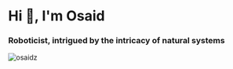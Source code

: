 <h1 align="left">Hi 👋, I'm Osaid</h1>

<h3 align="left">Roboticist, intrigued by the intricacy of natural systems</h3>

<p align="left"> <img src="https://komarev.com/ghpvc/?username=osaidz" alt="osaidz" /> </p>

